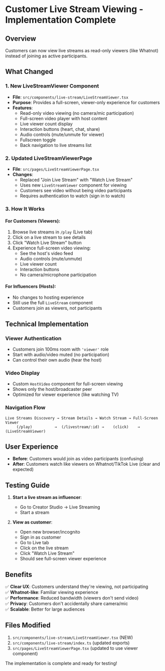 # Customer Live Stream Viewing - Implementation Complete

## Overview
Customers can now view live streams as read-only viewers (like Whatnot) instead of joining as active participants.

## What Changed

### 1. New LiveStreamViewer Component
- **File**: `src/components/live-stream/LiveStreamViewer.tsx`
- **Purpose**: Provides a full-screen, viewer-only experience for customers
- **Features**:
  - Read-only video viewing (no camera/mic participation)
  - Full-screen video player with host content
  - Live viewer count display
  - Interaction buttons (heart, chat, share)
  - Audio controls (mute/unmute for viewer)
  - Fullscreen toggle
  - Back navigation to live streams list

### 2. Updated LiveStreamViewerPage
- **File**: `src/pages/LiveStreamViewerPage.tsx`
- **Changes**:
  - Replaced "Join Live Stream" with "Watch Live Stream"
  - Uses new `LiveStreamViewer` component for viewing
  - Customers see video without being video participants
  - Requires authentication to watch (sign in to watch)

### 3. How It Works

#### For Customers (Viewers):
1. Browse live streams in `/play` (Live tab)
2. Click on a live stream to see details
3. Click "Watch Live Stream" button
4. Experience full-screen video viewing:
   - See the host's video feed
   - Audio controls (mute/unmute)
   - Live viewer count
   - Interaction buttons
   - No camera/microphone participation

#### For Influencers (Hosts):
- No changes to hosting experience
- Still use the full `LiveStream` component
- Customers join as viewers, not participants

## Technical Implementation

### Viewer Authentication
- Customers join 100ms room with `'viewer'` role
- Start with audio/video muted (no participation)
- Can control their own audio (hear the host)

### Video Display
- Custom `HostVideo` component for full-screen viewing
- Shows only the host/broadcaster peer
- Optimized for viewer experience (like watching TV)

### Navigation Flow
```
Live Streams Discovery → Stream Details → Watch Stream → Full-Screen Viewer
     (/play)          →  (/livestream/:id) →    (click)    →    (LiveStreamViewer)
```

## User Experience
- **Before**: Customers would join as video participants (confusing)
- **After**: Customers watch like viewers on Whatnot/TikTok Live (clear and expected)

## Testing Guide
1. **Start a live stream as influencer**:
   - Go to Creator Studio → Live Streaming
   - Start a stream

2. **View as customer**:
   - Open new browser/incognito
   - Sign in as customer
   - Go to Live tab
   - Click on the live stream
   - Click "Watch Live Stream"
   - Should see full-screen viewer experience

## Benefits
✅ **Clear UX**: Customers understand they're viewing, not participating  
✅ **Whatnot-like**: Familiar viewing experience  
✅ **Performance**: Reduced bandwidth (viewers don't send video)  
✅ **Privacy**: Customers don't accidentally share camera/mic  
✅ **Scalable**: Better for large audiences  

## Files Modified
1. `src/components/live-stream/LiveStreamViewer.tsx` (NEW)
2. `src/components/live-stream/index.ts` (updated exports)
3. `src/pages/LiveStreamViewerPage.tsx` (updated to use viewer component)

The implementation is complete and ready for testing!
